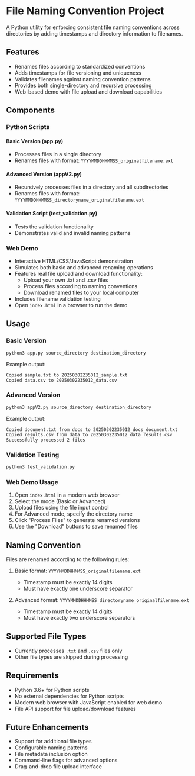 # File Naming Convention Project

A Python utility for enforcing consistent file naming conventions across directories by adding timestamps and directory information to filenames.

## Features

- Renames files according to standardized conventions
- Adds timestamps for file versioning and uniqueness
- Validates filenames against naming convention patterns
- Provides both single-directory and recursive processing
- Web-based demo with file upload and download capabilities

## Components

### Python Scripts

#### Basic Version (app.py)
- Processes files in a single directory
- Renames files with format: `YYYYMMDDHHMMSS_originalfilename.ext`

#### Advanced Version (appV2.py)
- Recursively processes files in a directory and all subdirectories
- Renames files with format: `YYYYMMDDHHMMSS_directoryname_originalfilename.ext`

#### Validation Script (test_validation.py)
- Tests the validation functionality
- Demonstrates valid and invalid naming patterns

### Web Demo

- Interactive HTML/CSS/JavaScript demonstration
- Simulates both basic and advanced renaming operations
- Features real file upload and download functionality:
  - Upload your own .txt and .csv files
  - Process files according to naming conventions
  - Download renamed files to your local computer
- Includes filename validation testing
- Open `index.html` in a browser to run the demo

## Usage

### Basic Version

```bash
python3 app.py source_directory destination_directory
```

Example output:
```
Copied sample.txt to 20250302235012_sample.txt
Copied data.csv to 20250302235012_data.csv
```

### Advanced Version

```bash
python3 appV2.py source_directory destination_directory
```

Example output:
```
Copied document.txt from docs to 20250302235012_docs_document.txt
Copied results.csv from data to 20250302235012_data_results.csv
Successfully processed 2 files
```

### Validation Testing

```bash
python3 test_validation.py
```

### Web Demo Usage

1. Open `index.html` in a modern web browser
2. Select the mode (Basic or Advanced)
3. Upload files using the file input control
4. For Advanced mode, specify the directory name
5. Click "Process Files" to generate renamed versions
6. Use the "Download" buttons to save renamed files

## Naming Convention

Files are renamed according to the following rules:

1. Basic format: `YYYYMMDDHHMMSS_originalfilename.ext`
   - Timestamp must be exactly 14 digits
   - Must have exactly one underscore separator

2. Advanced format: `YYYYMMDDHHMMSS_directoryname_originalfilename.ext`
   - Timestamp must be exactly 14 digits
   - Must have exactly two underscore separators

## Supported File Types

- Currently processes `.txt` and `.csv` files only
- Other file types are skipped during processing

## Requirements

- Python 3.6+ for Python scripts
- No external dependencies for Python scripts
- Modern web browser with JavaScript enabled for web demo
- File API support for file upload/download features

## Future Enhancements

- Support for additional file types
- Configurable naming patterns
- File metadata inclusion option
- Command-line flags for advanced options
- Drag-and-drop file upload interface